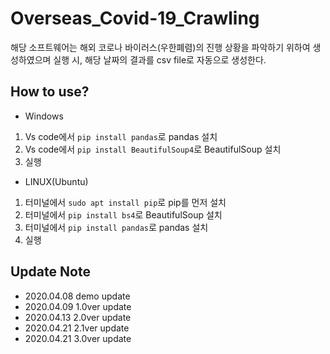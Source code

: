 Overseas_Covid-19_Crawling
==
해당 소프트웨어는 해외 코로나 바이러스(우한폐렴)의 진행 상황을 파악하기 위하여 생성하였으며 실행 시, 해당 날짜의 결과를 csv file로 자동으로 생성한다. 

How to use?
--

- Windows
1. Vs code에서 `pip install pandas`로 pandas 설치
2. Vs code에서 `pip install BeautifulSoup4`로 BeautifulSoup 설치
3. 실행

- LINUX(Ubuntu)
1. 터미널에서 `sudo apt install pip`로 pip를 먼저 설치
2. 터미널에서 `pip install bs4`로 BeautifulSoup 설치
3. 터미널에서 `pip install pandas`로 pandas 설치
4. 실행

Update Note
--

- 2020.04.08 demo update
- 2020.04.09 1.0ver update
- 2020.04.13 2.0ver update
- 2020.04.21 2.1ver update
- 2020.04.21 3.0ver update